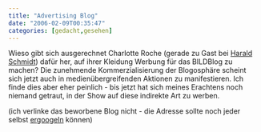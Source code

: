 ```yaml
---
title: "Advertising Blog"
date: "2006-02-09T00:35:47"
categories: [gedacht,gesehen]
---
```


Wieso gibt sich ausgerechnet Charlotte Roche (gerade zu Gast bei [Harald Schmidt](http://www.haraldschmidt.tv)) dafür her, auf ihrer Kleidung Werbung für das BILDBlog zu machen? Die zunehmende Kommerzialisierung der Blogosphäre scheint sich jetzt auch in medienübergreifenden Aktionen zu manifestieren. Ich finde dies aber eher peinlich - bis jetzt hat sich meines Erachtens noch niemand getraut, in der Show auf diese indirekte Art zu werben.

(ich verlinke das beworbene Blog nicht - die Adresse sollte noch jeder selbst [ergoogeln](http://www.google.de) können)
